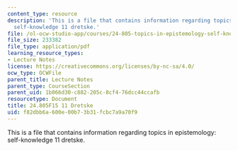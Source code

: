 ```yaml
---
content_type: resource
description: 'This is a file that contains information regarding topics in epistemology:
  self-knowledge 11 dretske.'
file: /ol-ocw-studio-app/courses/24-805-topics-in-epistemology-self-knowledge-fall-2015/f82dbb6a600e00b73b31fcbc7a9a70f9_MIT24_805F15_11Dre.pdf
file_size: 233382
file_type: application/pdf
learning_resource_types:
- Lecture Notes
license: https://creativecommons.org/licenses/by-nc-sa/4.0/
ocw_type: OCWFile
parent_title: Lecture Notes
parent_type: CourseSection
parent_uid: 1b066d30-c882-205c-8cf4-76dcc44ccafb
resourcetype: Document
title: 24.805F15 11 Dretske
uid: f82dbb6a-600e-00b7-3b31-fcbc7a9a70f9
---
```

This is a file that contains information regarding topics in epistemology: self-knowledge 11 dretske.